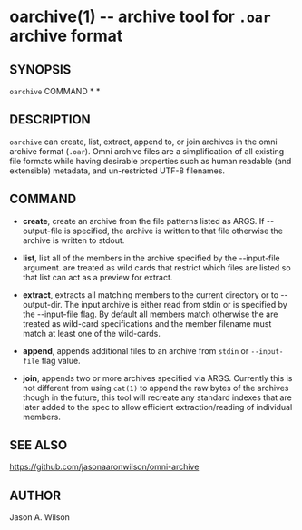 oarchive(1) -- archive tool for `.oar` archive format
=====================================================

## SYNOPSIS

`oarchive` COMMAND <FLAG>* <ARGS>*

## DESCRIPTION

`oarchive` can create, list, extract, append to, or join archives in
the omni archive format (`.oar`). Omni archive files are a
simplification of all existing file formats while having desirable
properties such as human readable (and extensible) metadata, and
un-restricted UTF-8 filenames.

## COMMAND

  * **create**, create an archive from the file patterns listed as
    ARGS. If --output-file is specified, the archive is written to
    that file otherwise the archive is written to stdout.

  * **list**, list all of the members in the archive specified by the
    --input-file argument. <ARGS> are treated as wild cards that
    restrict which files are listed so that list can act as a preview
    for extract.

  * **extract**, extracts all matching members to the current
     directory or to --output-dir. The input archive is either read
     from stdin or is specified by the --input-file flag. By default
     all members match otherwise the <ARGS> are treated as wild-card
     specifications and the member filename must match at least one of
     the wild-cards.

  * **append**, appends additional files to an archive from `stdin` or
      `--input-file` flag value.

  * **join**, appends two or more archives specified via
      ARGS. Currently this is not different from using `cat(1)` to append
      the raw bytes of the archives though in the future, this tool
      will recreate any standard indexes that are later added to the
      spec to allow efficient extraction/reading of individual members. 

## SEE ALSO

https://github.com/jasonaaronwilson/omni-archive

## AUTHOR

Jason A. Wilson
